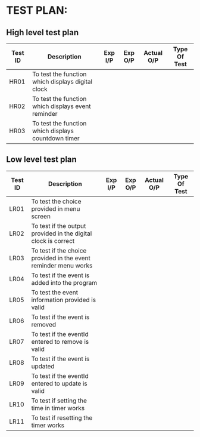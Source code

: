 # TEST PLAN:

## High level test plan

| **Test ID** | **Description**                                              | **Exp I/P** | **Exp O/P** | **Actual O/P** |**Type Of Test**  |    
|-------------|--------------------------------------------------------------|------------|-------------|----------------|------------------|
|  HR01     | To test the function which displays digital clock                   | |  |  | |
|  HR02      |  To test the function which displays event reminder                      | | || |
|  HR03   | To test the function which displays countdown timer| | || |



## Low level test plan

| **Test ID** |  **Description**                                              | **Exp I/P** | **Exp O/P** | **Actual O/P** |**Type Of Test**  |    
|-------------|--------------------------------------------------------------------|------------|-------------|----------------|------------------|
|   LR01   |To test the choice provided in menu screen| | | ||
|     LR02       |  To test if the output provided in the digital clock is correct        |  |  | | |
| LR03   | To test if the choice provided in the event reminder menu works  |  | |||
|  LR04    | To test if the event is added into the program  | | | ||
|   LR05   |To test the event information provided is valid| | | ||
|  LR06    | To test if the event is removed| | | ||
|   LR07   | To test if the eventId entered to remove is valid| | | ||
|   LR08   | To test if the event is updated| | | ||
|   LR09   |To test if the eventId entered to update is valid| | | ||
|   LR10   |To test if setting the time in timer works| | | ||
|   LR11   |To test if resetting the timer works| | | ||

